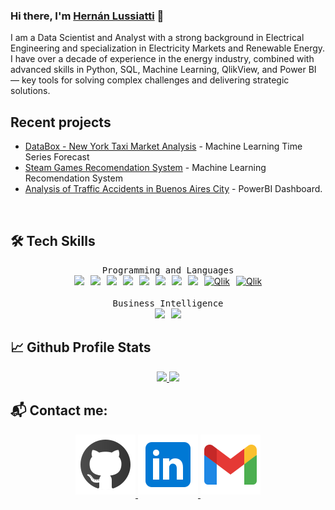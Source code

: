 ### Hi there, I'm [Hernán Lussiatti](https://github.com/HLussiatti) 👋

I am a Data Scientist and Analyst with a strong background in Electrical Engineering and specialization in Electricity Markets and Renewable Energy. I have over a decade of experience in the energy industry, combined with advanced skills in Python, SQL, Machine Learning, QlikView, and Power BI — key tools for solving complex challenges and delivering strategic solutions.


## Recent projects
- [DataBox - New York Taxi Market Analysis](https://github.com/mlararossetti/ProyectoFinalSH) - Machine Learning Time Series Forecast 
- [Steam Games Recomendation System](https://github.com/HLussiatti/PI01_Dataft25) - Machine Learning Recomendation System
- [Analysis of Traffic Accidents in Buenos Aires City](https://github.com/HLussiatti/PI02_Dataft25) - PowerBI Dashboard.


<br/>

## 🛠️ Tech Skills
<div style="text-align: center;">
    <kbd>Programming and Languages</kbd>
    <br>
    <div style="display: flex; justify-content: center; align-items: center; flex-wrap: wrap;">
        <a href="https://www.python.org/" target="_blank"><img width="30px" src="https://cdn.jsdelivr.net/gh/devicons/devicon/icons/python/python-original.svg" /></a>
        <a href="https://numpy.org/" target="_blank"><img width="30px" style="margin-left: 10px;" src="https://cdn.jsdelivr.net/gh/devicons/devicon/icons/numpy/numpy-original.svg" /></a>
        <a href="https://pandas.pydata.org/" target="_blank"><img width="30px" style="margin-left: 10px;" src="https://cdn.jsdelivr.net/gh/devicons/devicon/icons/pandas/pandas-original-wordmark.svg" /></a>
        <a href="https://matplotlib.org/" target="_blank"><img width="30px" style="margin-left: 10px;" src="https://upload.wikimedia.org/wikipedia/commons/8/84/Matplotlib_icon.svg" /></a>
        <a href="https://scikit-learn.org/stable/" target="_blank"><img width="30px" style="margin-left: 10px;" src="https://logos-download.com/wp-content/uploads/2021/01/Scikit_Learn_Logo.png" /></a>
        <a href="https://facebook.github.io/prophet/" target="_blank"><img width="30px" style="margin-left: 10px;" src="https://facebook.github.io/prophet/static/logo.svg" /></a>
        <a href="https://opencv.org/" target="_blank"><img width="30px" style="margin-left: 10px;" src="https://cdn.jsdelivr.net/gh/devicons/devicon/icons/opencv/opencv-original-wordmark.svg" /></a>
        <a href="https://www.mysql.com/" target="_blank"><img width="30px" style="margin-left: 10px;" src="https://cdn.jsdelivr.net/gh/devicons/devicon@latest/icons/mysql/mysql-original-wordmark.svg" /></a>
        <a href="https://www.markdownguide.org/" target="_blank"><img width="30px" style="margin-left: 10px;" loading="lazy" src="https://cdn.jsdelivr.net/gh/devicons/devicon/icons/jupyter/jupyter-original-wordmark.svg" alt="Qlik" class="logo w-auto h-full" /></a>
        <a href="https://streamlit.io/" target="_blank"><img width="30px" style="margin-left: 10px;" loading="lazy" src="https://cdn.jsdelivr.net/gh/devicons/devicon@latest/icons/streamlit/streamlit-original.svg" alt="Qlik" class="logo w-auto h-full" /></a>
    </div>          
</div>

<br>
<div style="text-align: center;">
    <kbd>Business Intelligence</kbd>
    <br>
    <div style="display: flex; justify-content: center; align-items: center; flex-wrap: wrap;">
        <a href="https://www.microsoft.com/es-es/power-platform/products/power-bi/" target="_blank">
            <img width="30px" src="https://cdn-dynmedia-1.microsoft.com/is/image/microsoftcorp/Hero_BPI_icon1?resMode=sharp2&op_usm=1.5,0.65,15,0&wid=96&hei=96&qlt=100&fmt=png-alpha&fit=constrain" />
        </a>
        <a href="https://www.qlik.com/us/products/qlikview" target="_blank" style="margin-left: 10px;">
            <img width="30px" loading="lazy" src="https://res.cloudinary.com/talend/image/upload/q_auto/v1713297745/qlik/logos/logo-qlik_d49uek.svg"/>
        </a>
    </div>
</div>



## 📈 Github Profile Stats

<p align="center">
    <a href="https://github.com/hlussiatti">
        <img height="180em" src="https://streak-stats.demolab.com?user=hlussiatti&theme=noctis_minimus&hide_border=true&border_radius="/>
        <img height="180em" src="https://github-readme-stats.vercel.app/api/top-langs/?username=hlussiatti&show_icons=true&count_private=true&hide_border=true&theme=noctis_minimus&include_all_commits=true&count_private=true&hide=html"/>
    </a>
</p>



## 📬 Contact me:

<p align=center>
    <a href="https://github.com/hussiatti" target="_blank">
        <img src="https://raw.githubusercontent.com/hungpham3112/hungpham3112/main/assets/github.svg" alt=github style="margin-bottom: 5px;" />
    </a>
    <a href="https://linkedin.com/in/hernanlussiatti" target="_blank">
        <img src="https://raw.githubusercontent.com/hungpham3112/hungpham3112/main/assets/linkedin.svg" alt=linkedin style="margin-bottom: 5px;" />
    </a>
    <a href="mailto:hernanlussiatti@gmail.com" target="_blank">
        <img src="https://raw.githubusercontent.com/hungpham3112/hungpham3112/main/assets/gmail.svg" alt=gmail style="margin-bottom: 5px;" />
    </a>
</p>
